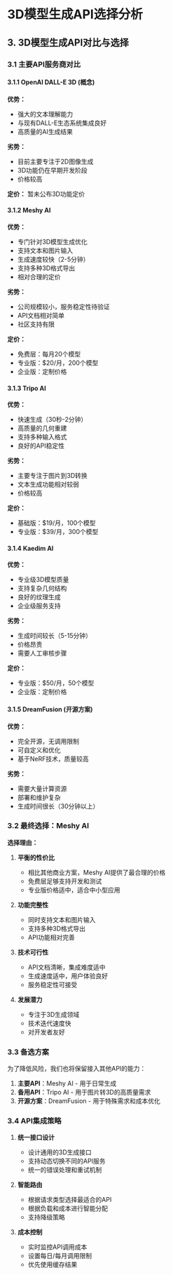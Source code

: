 # 3D模型生成API选择分析

## 3. 3D模型生成API对比与选择

### 3.1 主要API服务商对比

#### 3.1.1 OpenAI DALL-E 3D (概念)
**优势：**
- 强大的文本理解能力
- 与现有DALL-E生态系统集成良好
- 高质量的AI生成结果

**劣势：**
- 目前主要专注于2D图像生成
- 3D功能仍在早期开发阶段
- 价格较高

**定价：** 暂未公布3D功能定价

#### 3.1.2 Meshy AI
**优势：**
- 专门针对3D模型生成优化
- 支持文本和图片输入
- 生成速度较快（2-5分钟）
- 支持多种3D格式导出
- 相对合理的定价

**劣势：**
- 公司规模较小，服务稳定性待验证
- API文档相对简单
- 社区支持有限

**定价：** 
- 免费层：每月20个模型
- 专业版：$20/月，200个模型
- 企业版：定制价格

#### 3.1.3 Tripo AI
**优势：**
- 快速生成（30秒-2分钟）
- 高质量的几何重建
- 支持多种输入格式
- 良好的API稳定性

**劣势：**
- 主要专注于图片到3D转换
- 文本生成功能相对较弱
- 价格较高

**定价：**
- 基础版：$19/月，100个模型
- 专业版：$39/月，300个模型

#### 3.1.4 Kaedim AI
**优势：**
- 专业级3D模型质量
- 支持复杂几何结构
- 良好的纹理生成
- 企业级服务支持

**劣势：**
- 生成时间较长（5-15分钟）
- 价格昂贵
- 需要人工审核步骤

**定价：**
- 专业版：$50/月，50个模型
- 企业版：定制价格

#### 3.1.5 DreamFusion (开源方案)
**优势：**
- 完全开源，无调用限制
- 可自定义和优化
- 基于NeRF技术，质量较高

**劣势：**
- 需要大量计算资源
- 部署和维护复杂
- 生成时间很长（30分钟以上）

### 3.2 最终选择：Meshy AI

**选择理由：**

1. **平衡的性价比**
   - 相比其他商业方案，Meshy AI提供了最合理的价格
   - 免费层足够支持开发和测试
   - 专业版价格适中，适合中小型应用

2. **功能完整性**
   - 同时支持文本和图片输入
   - 支持多种3D格式导出
   - API功能相对完善

3. **技术可行性**
   - API文档清晰，集成难度适中
   - 生成速度适中，用户体验良好
   - 服务稳定性可接受

4. **发展潜力**
   - 专注于3D生成领域
   - 技术迭代速度快
   - 对开发者友好

### 3.3 备选方案

为了降低风险，我们也将保留接入其他API的能力：

1. **主要API**：Meshy AI - 用于日常生成
2. **备用API**：Tripo AI - 用于图片转3D的高质量需求
3. **开源方案**：DreamFusion - 用于特殊需求和成本优化

### 3.4 API集成策略

1. **统一接口设计**
   - 设计通用的3D生成接口
   - 支持动态切换不同的API服务
   - 统一的错误处理和重试机制

2. **智能路由**
   - 根据请求类型选择最适合的API
   - 根据负载和成本进行智能分配
   - 支持降级策略

3. **成本控制**
   - 实时监控API调用成本
   - 设置每日/每月调用限制
   - 优先使用缓存结果